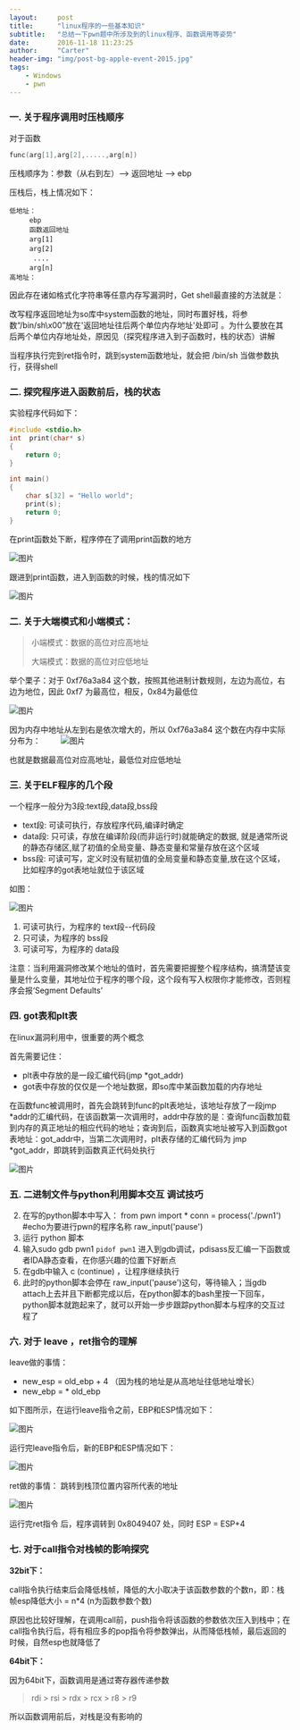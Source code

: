 ```yaml
---
layout:     post
title:      "linux程序的一些基本知识"
subtitle:   "总结一下pwn题中所涉及到的linux程序、函数调用等姿势"
date:       2016-11-18 11:23:25
author:     "Carter"
header-img: "img/post-bg-apple-event-2015.jpg"
tags:
    - Windows
    - pwn
---
```



### 一. 关于程序调用时压栈顺序
对于函数

```c++
func(arg[1],arg[2],.....,arg[n])
```

压栈顺序为：参数（从右到左）--> 返回地址 --> ebp

压栈后，栈上情况如下：

```
低地址：
　　　ebp
　　　函数返回地址
　　　arg[1]
　　　arg[2]
　　　 ....
　　　arg[n]　　
高地址：
```

因此存在诸如格式化字符串等任意内存写漏洞时，Get shell最直接的方法就是：

 改写程序返回地址为so库中system函数的地址，同时布置好栈，将参数“/bin/sh\x00”放在'返回地址往后两个单位内存地址'处即可 。为什么要放在其后两个单位内存地址处，原因见（探究程序进入到子函数时，栈的状态）讲解
 
当程序执行完到ret指令时，跳到system函数地址，就会把 /bin/sh 当做参数执行，获得shell


### 二. 探究程序进入函数前后，栈的状态
实验程序代码如下：

```c++
#include <stdio.h>
int  print(char* s)
{
	return 0;
}

int main()
{
	char s[32] = "Hello world";
	print(s);
 	return 0;
}
```

在print函数处下断，程序停在了调用print函数的地方

![图片](https://raw.githubusercontent.com/carterMgj/blog_img/master/2016-11-18-pwn-base-knowledge/1.png)

跟进到print函数，进入到函数的时候，栈的情况如下

![图片](https://raw.githubusercontent.com/carterMgj/blog_img/master/2016-11-18-pwn-base-knowledge/2.png)

### 二. 关于大端模式和小端模式：
> 小端模式：数据的高位对应高地址
> 
> 大端模式：数据的高位对应低地址

举个栗子：对于 0xf76a3a84 这个数，按照其他进制计数规则，左边为高位，右边为地位，因此 0xf7 为最高位，相反，0x84为最低位

![图片](https://raw.githubusercontent.com/carterMgj/blog_img/master/2016-11-18-pwn-base-knowledge/3.png)

因为内存中地址从左到右是依次增大的，所以 0xf76a3a84 这个数在内存中实际分布为：
　　
![图片](https://raw.githubusercontent.com/carterMgj/blog_img/master/2016-11-18-pwn-base-knowledge/4.png)

也就是数据最高位对应高地址，最低位对应低地址

### 三.  关于ELF程序的几个段
一个程序一般分为3段:text段,data段,bss段

 - text段:  可读可执行，存放程序代码,编译时确定
 - data段:  只可读，存放在编译阶段(而非运行时)就能确定的数据,
就是通常所说的静态存储区,赋了初值的全局变量、静态变量和常量存放在这个区域
 - bss段:   可读可写，定义时没有赋初值的全局变量和静态变量,放在这个区域，比如程序的got表地址就位于该区域

如图：

![图片](https://raw.githubusercontent.com/carterMgj/blog_img/master/2016-11-18-pwn-base-knowledge/5.png)

1.  可读可执行，为程序的 text段--代码段
2.  只可读，为程序的 bss段
3.  可读可写，为程序的 data段

注意：当利用漏洞修改某个地址的值时，首先需要把握整个程序结构，搞清楚该变量是什么变量，其地址位于程序的哪个段，这个段有写入权限你才能修改，否则程序会报‘Segment Defaults’



### 四.   got表和plt表
 在linux漏洞利用中，很重要的两个概念

首先需要记住：

 - plt表中存放的是一段汇编代码(jmp *got_addr)
 - got表中存放的仅仅是一个地址数据，即so库中某函数加载的内存地址

在函数func被调用时，首先会跳转到func的plt表地址，该地址存放了一段jmp *addr的汇编代码，在该函数第一次调用时，addr中存放的是：查询func函数加载到内存的真正地址的相应代码的地址；查询到后，函数真实地址被写入到函数got表地址：got_addr中，当第二次调用时，plt表存储的汇编代码为 jmp *got_addr，即跳转到函数真正代码处执行

![图片](https://raw.githubusercontent.com/carterMgj/blog_img/master/2016-11-18-pwn-base-knowledge/6.png)


### 五. 二进制文件与python利用脚本交互 调试技巧

 2. 在写的python脚本中写入：
   from pwn import *
   conn = process('./pwn1')   #echo为要进行pwn的程序名称
   raw_input('pause')
 3. 运行 python 脚本
 4. 输入sudo gdb pwn1 `pidof pwn1` 进入到gdb调试，pdisass反汇编一下函数或者IDA静态查看，在你感兴趣的位置下好断点
 5. 在gdb中输入 c (continue) ，让程序继续执行
 6. 此时的python脚本会停在 raw_input('pause')这句，等待输入；当gdb attach上去并且下断都完成以后，在python脚本的bash里按一下回车，python脚本就跑起来了，就可以开始一步步跟踪python脚本与程序的交互过程了  

### 六. 对于 leave ，ret指令的理解
leave做的事情：

 - new_esp  = old_ebp + 4 （因为栈的地址是从高地址往低地址增长）
 - new_ebp = * old_ebp

如下图所示，在运行leave指令之前，EBP和ESP情况如下：

![图片](https://raw.githubusercontent.com/carterMgj/blog_img/master/2016-11-18-pwn-base-knowledge/7.png)

运行完leave指令后，新的EBP和ESP情况如下：

![图片](https://raw.githubusercontent.com/carterMgj/blog_img/master/2016-11-18-pwn-base-knowledge/8.png)

ret做的事情：
    跳转到栈顶位置内容所代表的地址
    
![图片](https://raw.githubusercontent.com/carterMgj/blog_img/master/2016-11-18-pwn-base-knowledge/9.png)

运行完ret指令 后，程序调转到 0x8049407 处，同时 ESP = ESP+4

### 七. 对于call指令对栈帧的影响探究
**32bit下：**

 call指令执行结束后会降低栈帧，降低的大小取决于该函数参数的个数n，即：栈帧esp降低大小 = n*4  (n为函数参数个数)
 
 原因也比较好理解，在调用call前，push指令将该函数的参数依次压入到栈中；在call指令执行后，将有相应多的pop指令将参数弹出，从而降低栈帧，最后返回的时候，自然esp也就降低了
    
**64bit下：**

因为64bit下，函数调用是通过寄存器传递参数

> rdi > rsi > rdx > rcx > r8 > r9


所以函数调用前后，对栈是没有影响的





